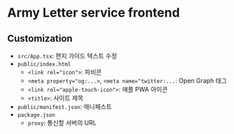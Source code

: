 # Army Letter service frontend

## Customization

  - `src/App.tsx`: 편지 가이드 텍스트 수정
  - `public/index.html`
    - `<link rel="icon">`: 파비콘
    - `<meta property="og:...>`, `<meta name="twitter:...`: Open Graph 태그
    - `<link rel="apple-touch-icon">`: 애플 PWA 아이콘
    - `<title>`: 사이트 제목
  - `public/manifest.json`: 매니페스트
  - `package.json`
    - `proxy`: 통신할 서버의 URL
